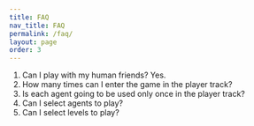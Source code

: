 ```yaml
---
title: FAQ
nav_title: FAQ
permalink: /faq/
layout: page
order: 3
---
```


1. Can I play with my human friends?
Yes.
2. How many times can I enter the game in the player track?
3. Is each agent going to be used only once in the player track?
4. Can I select agents to play?
5. Can I select levels to play?